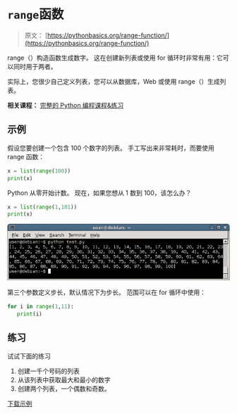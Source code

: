 # `range`函数

> 原文： [https://pythonbasics.org/range-function/](https://pythonbasics.org/range-function/)

range（）构造函数生成数字。 这在创建新列表或使用 for 循环时非常有用：它可以同时用于两者。

实际上，您很少自己定义列表，您可以从数据库，Web 或使用 range（）生成列表。

**相关课程：** [完整的 Python 编程课程&练习](https://gum.co/dcsp)

## 示例

假设您要创建一个包含 100 个数字的列表。 手工写出来非常耗时，而要使用 range 函数：

```py
x = list(range(100))
print(x)

```

Python 从零开始计数。 现在，如果您想从 1 数到 100，该怎么办？

```py
x = list(range(1,101))
print(x)

```

![range function](img/87db5229ba75516510d6d77cf0ac187c.jpg)

第三个参数定义步长，默认情况下为步长。 范围可以在 for 循环中使用：

```py
for i in range(1,11):
   print(i)

```

## 练习

试试下面的练习

1.  创建一千个号码的列表
2.  从该列表中获取最大和最小的数字
3.  创建两个列表，一个偶数和奇数。

[下载示例](https://gum.co/dcsp)